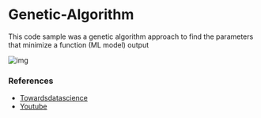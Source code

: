 # Genetic-Algorithm

This code sample was a genetic algorithm approach to find the parameters that minimize a function (ML model) output

![img](https://miro.medium.com/max/3200/1*BYDJpa6M2rzWNSurvspf8Q.png)

### References

- [Towardsdatascience](https://towardsdatascience.com/introduction-to-genetic-algorithms-including-example-code-e396e98d8bf3)
- [Youtube](https://www.youtube.com/watch?v=uQj5UNhCPuo) 
